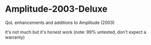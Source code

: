 # Amplitude-2003-Deluxe
QoL enhancements and additions to Amplitude (2003)


it's not much but it's honest work (note: 99% untested, don't expect a warranty)
